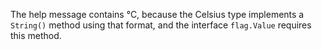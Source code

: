 The help message contains °C, because the Celsius type implements a `String()`
method using that format, and the interface `flag.Value` requires this method.
